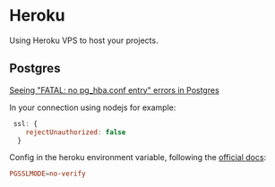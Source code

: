 
# Heroku 

Using Heroku VPS to host your projects.

## Postgres

[Seeing "FATAL: no pg_hba.conf entry" errors in Postgres](https://help.heroku.com/DR0TTWWD/seeing-fatal-no-pg_hba-conf-entry-errors-in-postgres)

In your connection using nodejs for example:
```js
 ssl: {
    rejectUnauthorized: false
  }
```

Config in the heroku environment variable, following the [official docs](https://devcenter.heroku.com/articles/heroku-postgresql#connecting-in-node-js):
```conf
PGSSLMODE=no-verify
```